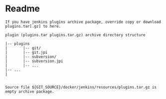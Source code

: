 # Readme

    If you have jenkins plugins archive package, override copy or download plugins.tar[.gz] to here.

    plugin (plugins.tar plugins.tar.gz) archive directory structure

    |-- plugins
    |       |-- git/
    |       |-- git.jpi
    |       |-- subversion/
    |       |-- subversion.jpi
    |       |-- ...
    |-- ...
    |

    
    Source file ${GIT_SOURCE}/docker/jenkins/resources/plugins.tar.gz is empty archive package.

